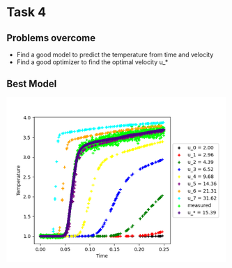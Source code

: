 # Task 4

## Problems overcome
- Find a good model to predict the temperature from time and velocity
- Find a good optimizer to find the optimal velocity u_*

## Best Model
![time vs. temperature colored with corresponding velocity](result_4.png)
